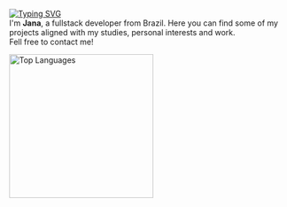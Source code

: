 
<a href="https://git.io/typing-svg"><img src="https://readme-typing-svg.demolab.com?font=Fira+Code&pause=1000&color=48ACF0&random=false&width=400&height=30&lines=Hello+there" alt="Typing SVG" /></a> <br>
I'm **Jana**, a fullstack developer from Brazil.
Here you can find some of my <br>projects aligned with my studies, personal interests and work.
<br>Fell free to contact me!
<p></p>
<p></p>

 <img src="https://github-readme-stats.vercel.app/api/top-langs/?username=jwnaina&layout=compact&theme=github_dark" alt="Top Languages" width="260px">

